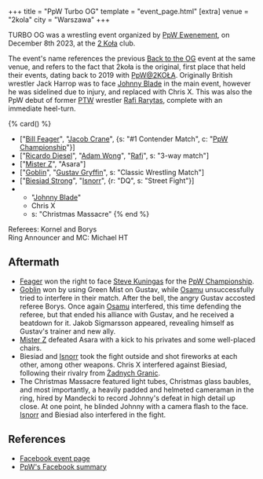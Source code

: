 +++
title = "PpW Turbo OG"
template = "event_page.html"
[extra]
venue = "2kola"
city = "Warszawa"
+++

TURBO OG was a wrestling event organized by [PpW Ewenement](@/o/ppw.md), on December 8th 2023, at the [2 Koła](@/v/2kola.md) club.

The event's name references the previous [Back to the OG](@/e/2023-02-04-ppw-back-to-the-og.md) event at the same venue, and refers to the fact that 2koła is the original, first place that held their events, dating back to 2019 with [PpW@2KOŁA](@/e/2019-12-07-ppw-untitled.md).
Originally British wrestler Jack Harrop was to face [Johnny Blade](@/w/johnny-blade.md) in the main event, however he was sidelined due to injury, and replaced with Chris X.
This was also the PpW debut of former [PTW](@/o/ptw.md) wrestler [Rafi Rarytas](@/w/rafi.md), complete with an immediate heel-turn.

{% card() %}
- ["[Bill Feager](@/w/feager.md)", "[Jacob Crane](@/w/jacob-crane.md)", {s: "#1 Contender Match", c: "[PpW Championship](@/o/ppw.md#championships)"}]
- ["[Ricardo Diesel](@/w/ricardo-diesel.md)", "[Adam Wong](@/w/adam-wong.md)", "[Rafi](@/w/rafi.md)", s: "3-way match"]
- ["[Mister Z](@/w/mister-z.md)", "Asara"]
- ["[Goblin](@/w/goblin.md)", "[Gustav Gryffin](@/w/gustav-gryffin.md)", s: "Classic Wrestling Match"]
- ["[Biesiad Strong](@/w/biesiad.md)", "[Isnorr](@/w/isnorr.md)", {r: "DQ", s: "Street Fight"}]
- - "[Johnny Blade](@/w/johnny-blade.md)"
  - Chris X
  - s: "Christmas Massacre"
{% end %}

Referees: Kornel and Borys \
Ring Announcer and MC: Michael HT

## Aftermath

* [Feager](@/w/feager.md) won the right to face [Steve Kuningas](@/w/steve-kuningas.md) for the [PpW Championship](@/o/ppw.md#championships).
* [Goblin](@/w/goblin.md) won by using Green Mist on Gustav, while [Osamu](@/w/osamu.md) unsuccessfully tried to interfere in their match. After the bell, the angry Gustav accosted referee Borys. Once again [Osamu](@/w/osamu.md) interfered, this time defending the referee, but that ended his alliance with Gustav, and he received a beatdown for it. Jakob Sigmarsson appeared, revealing himself as Gustav's trainer and new ally.
* [Mister Z](@/w/mister-z.md) defeated Asara with a kick to his privates and some well-placed chairs.
* Biesiad and [Isnorr](@/w/isnorr.md) took the fight outside and shot fireworks at each other, among other weapons. Chris X interfered against Biesiad, following their rivalry from [Żadnych Granic](@/e/2023-09-23-ppw_mzw-zadnych-granic.md).
* The Christmas Massacre featured light tubes, Christmas glass baubles, and most importantly, a heavily padded and helmeted cameraman in the ring, hired by Mandecki to record Johnny's defeat in high detail up close. At one point, he blinded Johnny with a camera flash to the face. [Isnorr](@/w/isnorr.md) and Biesiad also interfered in the fight.

## References

* [Facebook event page](https://www.facebook.com/events/1375270156727790)
* [PpW's Facebook summary](https://www.facebook.com/OficjalnePPW/posts/pfbid0yBtcocDLLf2mU2ox3FyYjXK7Qem9hws3rW58juZudTEEXjyJG2vCDrQTrWKkywKZl)
